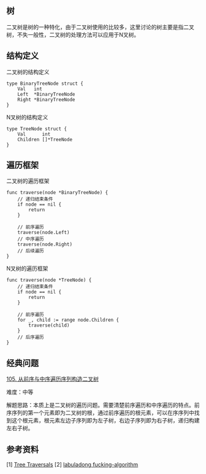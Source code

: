 ## 树

二叉树是树的一种特化，由于二叉树使用的比较多，这里讨论的树主要是指二叉树，不失一般性，二叉树的处理方法可以应用于N叉树。

## 结构定义

二叉树的结构定义

```
type BinaryTreeNode struct {
    Val   int
    Left  *BinaryTreeNode
    Right *BinaryTreeNode
}
```

N叉树的结构定义
```
type TreeNode struct {
    Val      int
    Children []*TreeNode
}
```

## 遍历框架

二叉树的遍历框架

```
func traverse(node *BinaryTreeNode) {
    // 递归结束条件
    if node == nil {
        return
    }

    // 前序遍历
    traverse(node.Left)
    // 中序遍历
    traverse(node.Right)
    // 后续遍历
}
```

N叉树的遍历框架

```
func traverse(node *TreeNode) {
    // 递归结束条件
    if node == nil {
        return
    }

    // 前序遍历
    for _, child := range node.Children {
        traverse(child)
    }
    // 后序遍历
}

```

## 经典问题
[105. 从前序与中序遍历序列构造二叉树](https://leetcode.cn/problems/construct-binary-tree-from-preorder-and-inorder-traversal/)

难度：中等

解题思路：本质上是二叉树的遍历问题。需要清楚前序遍历和中序遍历的特点。前序序列的第一个元素即为二叉树的根，通过前序遍历的根元素，可以在序序列中找到这个根元素，根元素左边子序列即为左子树，右边子序列即为右子树，递归构建左右子树。

## 参考资料
[1] [Tree Traversals](https://www.geeksforgeeks.org/tree-traversals-inorder-preorder-and-postorder/)
[2] [labuladong fucking-algorithm](https://github.com/labuladong/fucking-algorithm/tree/plugin)
